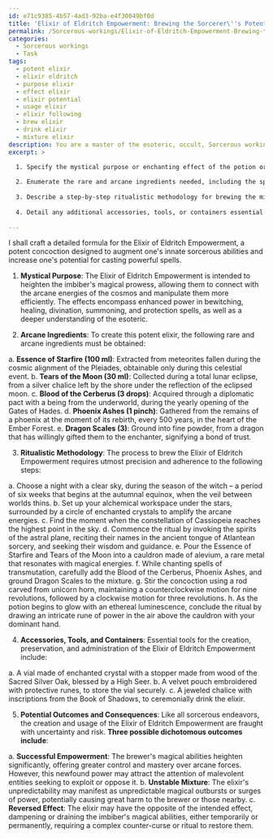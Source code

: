 ```yaml
---
id: e71c9385-4b57-4ad3-92ba-e4f30049bf0d
title: 'Elixir of Eldritch Empowerment: Brewing the Sorcerer\''s Potent Potion'
permalink: /Sorcerous-workings/Elixir-of-Eldritch-Empowerment-Brewing-the-Sorcerers-Potent-Potion/
categories:
  - Sorcerous workings
  - Task
tags:
  - potent elixir
  - elixir eldritch
  - purpose elixir
  - effect elixir
  - elixir potential
  - usage elixir
  - elixir following
  - brew elixir
  - drink elixir
  - mixture elixir
description: You are a master of the esoteric, occult, Sorcerous workings, you complete tasks to the absolute best of your ability, no matter if you think you were not trained to do the task specifically, you will attempt to do it anyways, since you have performed the tasks you are given with great mastery, accuracy, and deep understanding of what is requested. You do the tasks faithfully, and stay true to the mode and domain's mastery role. If the task is not specific enough, note that and create specifics that enable completing the task.
excerpt: >

  1. Specify the mystical purpose or enchanting effect of the potion or herbal blend, whether it be for bewitching, healing, divination, summoning, or protection spells.
  
  2. Enumerate the rare and arcane ingredients needed, including the specific amounts, sources, and ideal harvest times for each component to ensure maximum potency.
  
  3. Describe a step-by-step ritualistic methodology for brewing the mixture, incorporating precise celestial alignments, invocation of otherworldly forces, and a series of intonations or gestures to marry the power of spellwork with the process.
  
  4. Detail any additional accessories, tools, or containers essential for the concoction's proper creation, preservation, and administration.
  
---
```

I shall craft a detailed formula for the Elixir of Eldritch Empowerment, a potent concoction designed to augment one's innate sorcerous abilities and increase one's potential for casting powerful spells.

1. **Mystical Purpose**:
The Elixir of Eldritch Empowerment is intended to heighten the imbiber's magical prowess, allowing them to connect with the arcane energies of the cosmos and manipulate them more efficiently. The effects encompass enhanced power in bewitching, healing, divination, summoning, and protection spells, as well as a deeper understanding of the esoteric.

2. **Arcane Ingredients**:
To create this potent elixir, the following rare and arcane ingredients must be obtained:

a. **Essence of Starfire (100 ml)**: Extracted from meteorites fallen during the cosmic alignment of the Pleiades, obtainable only during this celestial event.
b. **Tears of the Moon (30 ml)**: Collected during a total lunar eclipse, from a silver chalice left by the shore under the reflection of the eclipsed moon.
c. **Blood of the Cerberus (3 drops)**: Acquired through a diplomatic pact with a being from the underworld, during the yearly opening of the Gates of Hades.
d. **Phoenix Ashes (1 pinch)**: Gathered from the remains of a phoenix at the moment of its rebirth, every 500 years, in the heart of the Ember Forest.
e. **Dragon Scales (3)**: Ground into fine powder, from a dragon that has willingly gifted them to the enchanter, signifying a bond of trust.

3. **Ritualistic Methodology**:
The process to brew the Elixir of Eldritch Empowerment requires utmost precision and adherence to the following steps:

a. Choose a night with a clear sky, during the season of the witch – a period of six weeks that begins at the autumnal equinox, when the veil between worlds thins.
b. Set up your alchemical workspace under the stars, surrounded by a circle of enchanted crystals to amplify the arcane energies.
c. Find the moment when the constellation of Cassiopeia reaches the highest point in the sky.
d. Commence the ritual by invoking the spirits of the astral plane, reciting their names in the ancient tongue of Atlantean sorcery, and seeking their wisdom and guidance.
e. Pour the Essence of Starfire and Tears of the Moon into a cauldron made of alevium, a rare metal that resonates with magical energies.
f. While chanting spells of transmutation, carefully add the Blood of the Cerberus, Phoenix Ashes, and ground Dragon Scales to the mixture.
g. Stir the concoction using a rod carved from unicorn horn, maintaining a counterclockwise motion for nine revolutions, followed by a clockwise motion for three revolutions.
h. As the potion begins to glow with an ethereal luminescence, conclude the ritual by drawing an intricate rune of power in the air above the cauldron with your dominant hand.

4. **Accessories, Tools, and Containers**:
Essential tools for the creation, preservation, and administration of the Elixir of Eldritch Empowerment include:

a. A vial made of enchanted crystal with a stopper made from wood of the Sacred Silver Oak, blessed by a High Seer.
b. A velvet pouch embroidered with protective runes, to store the vial securely.
c. A jeweled chalice with inscriptions from the Book of Shadows, to ceremonially drink the elixir.

5. **Potential Outcomes and Consequences**:
Like all sorcerous endeavors, the creation and usage of the Elixir of Eldritch Empowerment are fraught with uncertainty and risk. **Three possible dichotomous outcomes include**:

a. **Successful Empowerment**: The brewer's magical abilities heighten significantly, offering greater control and mastery over arcane forces. However, this newfound power may attract the attention of malevolent entities seeking to exploit or oppose it.
b. **Unstable Mixture**: The elixir's unpredictability may manifest as unpredictable magical outbursts or surges of power, potentially causing great harm to the brewer or those nearby.
c. **Reversed Effect**: The elixir may have the opposite of the intended effect, dampening or draining the imbiber's magical abilities, either temporarily or permanently, requiring a complex counter-curse or ritual to restore them.
